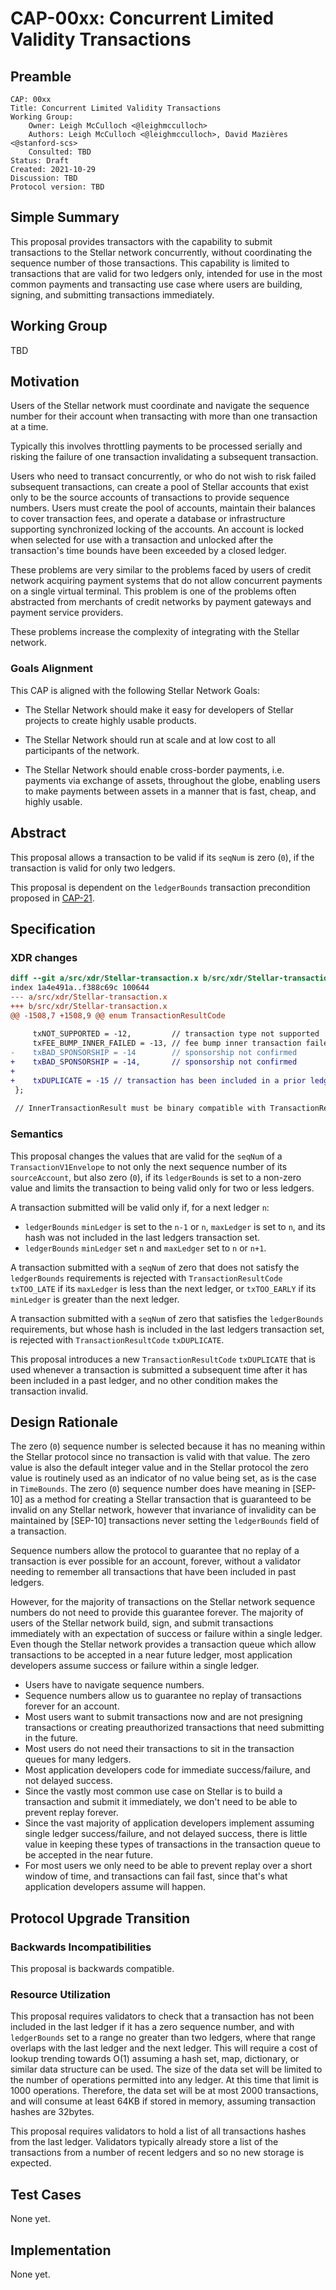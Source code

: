 # CAP-00xx: Concurrent Limited Validity Transactions

## Preamble

```text
CAP: 00xx
Title: Concurrent Limited Validity Transactions
Working Group:
    Owner: Leigh McCulloch <@leighmcculloch>
    Authors: Leigh McCulloch <@leighmcculloch>, David Mazières <@stanford-scs>
    Consulted: TBD
Status: Draft
Created: 2021-10-29
Discussion: TBD
Protocol version: TBD
```

## Simple Summary

This proposal provides transactors with the capability to submit transactions
to the Stellar network concurrently, without coordinating the sequence number
of those transactions. This capability is limited to transactions that are
valid for two ledgers only, intended for use in the most common payments and
transacting use case where users are building, signing, and submitting
transactions immediately.

## Working Group

TBD

## Motivation

Users of the Stellar network must coordinate and navigate the sequence number
for their account when transacting with more than one transaction at a time.

Typically this involves throttling payments to be processed serially and
risking the failure of one transaction invalidating a subsequent transaction.

Users who need to transact concurrently, or who do not wish to risk failed
subsequent transactions, can create a pool of Stellar accounts that exist
only to be the source accounts of transactions to provide sequence numbers.
Users must create the pool of accounts, maintain their balances to cover
transaction fees, and operate a database or infrastructure supporting
synchronized locking of the accounts. An account is locked when selected for
use with a transaction and unlocked after the transaction's time bounds have
been exceeded by a closed ledger.

These problems are very similar to the problems faced by users of credit
network acquiring payment systems that do not allow concurrent payments on a
single virtual terminal. This problem is one of the problems often abstracted
from merchants of credit networks by payment gateways and payment service
providers.

These problems increase the complexity of integrating with the Stellar
network.

### Goals Alignment

This CAP is aligned with the following Stellar Network Goals:

- The Stellar Network should make it easy for developers of Stellar projects to
create highly usable products.

- The Stellar Network should run at scale and at low cost to all participants of
the network.

- The Stellar Network should enable cross-border payments, i.e. payments via 
exchange of assets, throughout the globe, enabling users to make payments between 
assets in a manner that is fast, cheap, and highly usable.

## Abstract

This proposal allows a transaction to be valid if its `seqNum` is zero (`0`), if
the transaction is valid for only two ledgers.

This proposal is dependent on the `ledgerBounds` transaction precondition
proposed in [CAP-21].

## Specification

### XDR changes

```diff mddiffcheck.base=74498070b99a7fb1d18b78d104f95d797b4f4c2c
diff --git a/src/xdr/Stellar-transaction.x b/src/xdr/Stellar-transaction.x
index 1a4e491a..f388c69c 100644
--- a/src/xdr/Stellar-transaction.x
+++ b/src/xdr/Stellar-transaction.x
@@ -1508,7 +1508,9 @@ enum TransactionResultCode
 
     txNOT_SUPPORTED = -12,         // transaction type not supported
     txFEE_BUMP_INNER_FAILED = -13, // fee bump inner transaction failed
-    txBAD_SPONSORSHIP = -14        // sponsorship not confirmed
+    txBAD_SPONSORSHIP = -14,       // sponsorship not confirmed
+
+    txDUPLICATE = -15 // transaction has been included in a prior ledger
 };
 
 // InnerTransactionResult must be binary compatible with TransactionResult

```

### Semantics

This proposal changes the values that are valid for the `seqNum` of a
`TransactionV1Envelope` to not only the next sequence number of its
`sourceAccount`, but also zero (`0`), if its `ledgerBounds` is set to
a non-zero value and limits the transaction to being valid only for
two or less ledgers.

A transaction submitted will be valid only if, for a next ledger `n`:
- `ledgerBounds` `minLedger` is set to the `n-1` or `n`, `maxLedger`
is set to `n`, and its hash was not included in the last ledgers
transaction set.
- `ledgerBounds` `minLedger` set `n` and `maxLedger` set to `n` or
`n+1`.

A transaction submitted with a `seqNum` of zero that does not satisfy
the `ledgerBounds` requirements is rejected with
`TransactionResultCode` `txTOO_LATE` if its `maxLedger` is less than
the next ledger, or `txTOO_EARLY` if its `minLedger` is greater than
the next ledger.

A transaction submitted with a `seqNum` of zero that satisfies the
`ledgerBounds` requirements, but whose hash is included in the last
ledgers transaction set, is rejected with `TransactionResultCode`
`txDUPLICATE`.

This proposal introduces a new `TransactionResultCode` `txDUPLICATE`
that is used whenever a transaction is submitted a subsequent time
after it has been included in a past ledger, and no other condition
makes the transaction invalid.

## Design Rationale

The zero (`0`) sequence number is selected because it has no meaning
within the Stellar protocol since no transaction is valid with that
value. The zero value is also the default integer value and in the
Stellar protocol the zero value is routinely used as an indicator of
no value being set, as is the case in `TimeBounds`. The zero (`0`)
sequence number does have meaning in [SEP-10] as a method for
creating a Stellar transaction that is guaranteed to be invalid on
any Stellar network, however that invariance of invalidity can be
maintained by [SEP-10] transactions never setting the
`ledgerBounds` field of a transaction.

Sequence numbers allow the protocol to guarantee that no replay of a
transaction is ever possible for an account, forever, without a
validator needing to remember all transactions that have been
included in past ledgers.

However, for the majority of transactions on the Stellar network
sequence numbers do not need to provide this guarantee forever. The
majority of users of the Stellar network build, sign, and submit
transactions immediately with an expectation of success or failure
within a single ledger. Even though the Stellar network provides a
transaction queue which allow transactions to be accepted in a near
future ledger, most application developers assume success or failure
within a single ledger.

- Users have to navigate sequence numbers.
- Sequence numbers allow us to guarantee no replay of transactions forever for an account.
- Most users want to submit transactions now and are not presigning transactions or creating preauthorized transactions that need submitting in the future.
- Most users do not need their transactions to sit in the transaction queues for many ledgers.
- Most application developers code for immediate success/failure, and not delayed success.
- Since the vastly most common use case on Stellar is to build a transaction and submit it immediately, we don't need to be able to prevent replay forever.
- Since the vast majority of application developers implement assuming single ledger success/failure, and not delayed success, there is little value in keeping these types of transactions in the transaction queue to be accepted in the near future.
- For most users we only need to be able to prevent replay over a short window of time, and transactions can fail fast, since that's what application developers assume will happen.

## Protocol Upgrade Transition

### Backwards Incompatibilities

This proposal is backwards compatible.

### Resource Utilization

This proposal requires validators to check that a transaction has not been
included in the last ledger if it has a zero sequence number, and with
`ledgerBounds` set to a range no greater than two ledgers, where that range
overlaps with the last ledger and the next ledger. This will require a cost of
lookup trending towards O(1) assuming a hash set, map, dictionary, or similar
data structure can be used. The size of the data set will be limited to the
number of operations permitted into any ledger. At this time that limit is
1000 operations. Therefore, the data set will be at most 2000 transactions,
and will consume at least 64KB if stored in memory, assuming transaction
hashes are 32bytes.

This proposal requires validators to hold a list of all transactions hashes
from the last ledger. Validators typically already store a list of the
transactions from a number of recent ledgers and so no new storage is
expected.

## Test Cases

None yet.

## Implementation

None yet.

[CAP-21]: https://stellar.org/protocol/cap-21
